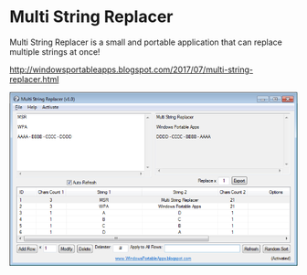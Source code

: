 # Multi String Replacer
Multi String Replacer is a small and portable application that can replace multiple strings at once!

http://windowsportableapps.blogspot.com/2017/07/multi-string-replacer.html

![Image](https://raw.githubusercontent.com/WindowsPortableApps/Multi-String-Replacer/master/Multi%20String%20Replacer%20-%20Replace%20Multiple%20Strings.png)


